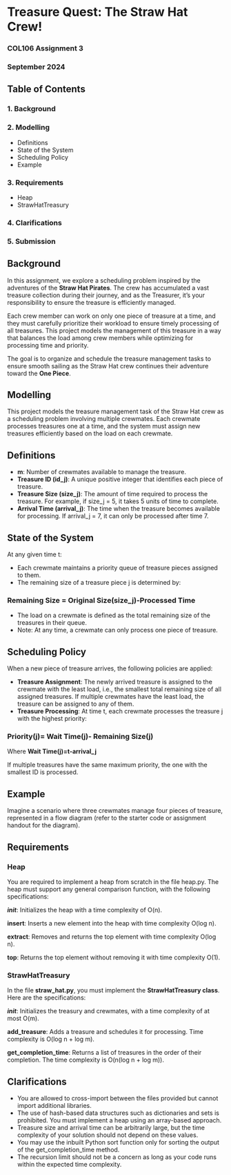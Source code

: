# Treasure Quest: The Straw Hat Crew!
### COL106 Assignment 3
### September 2024

## Table of Contents
### 1. Background
### 2. Modelling
* Definitions
* State of the System
* Scheduling Policy
* Example
### 3. Requirements
* Heap
* StrawHatTreasury
### 4. Clarifications
### 5. Submission
## Background
In this assignment, we explore a scheduling problem inspired by the adventures of the **Straw Hat Pirates**. The crew has accumulated a vast treasure collection during their journey, and as the Treasurer, it’s your responsibility to ensure the treasure is efficiently managed.

Each crew member can work on only one piece of treasure at a time, and they must carefully prioritize their workload to ensure timely processing of all treasures. This project models the management of this treasure in a way that balances the load among crew members while optimizing for processing time and priority.

The goal is to organize and schedule the treasure management tasks to ensure smooth sailing as the Straw Hat crew continues their adventure toward the **One Piece**.

## Modelling
This project models the treasure management task of the Straw Hat crew as a scheduling problem involving multiple crewmates. Each crewmate processes treasures one at a time, and the system must assign new treasures efficiently based on the load on each crewmate.

## Definitions
* **m**: Number of crewmates available to manage the treasure.
* **Treasure ID (id_j)**: A unique positive integer that identifies each piece of treasure.
* **Treasure Size (size_j)**: The amount of time required to process the treasure. For example, if size_j = 5, it takes 5 units of time to complete.
* **Arrival Time (arrival_j)**: The time when the treasure becomes available for processing. If arrival_j = 7, it can only be processed after time 7.
## State of the System
At any given time t:

* Each crewmate maintains a priority queue of treasure pieces assigned to them.
* The remaining size of a treasure piece j is determined by:
### Remaining Size = Original Size(size_j)-Processed Time


* The load on a crewmate is defined as the total remaining size of the treasures in their queue.
* Note: At any time, a crewmate can only process one piece of treasure.
## Scheduling Policy
When a new piece of treasure arrives, the following policies are applied:

* **Treasure Assignment**: The newly arrived treasure is assigned to the crewmate with the least load, i.e., the smallest total remaining size of all assigned treasures. If multiple crewmates have the least load, the treasure can be assigned to any of them.
* **Treasure Processing**: At time t, each crewmate processes the treasure j with the highest priority:
### Priority(j)= Wait Time(j)- Remaining Size(j)
Where **Wait Time(j)=t-arrival_j**
​
 
If multiple treasures have the same maximum priority, the one with the smallest ID is processed.
## Example
Imagine a scenario where three crewmates manage four pieces of treasure, represented in a flow diagram (refer to the starter code or assignment handout for the diagram).

## Requirements
### Heap
You are required to implement a heap from scratch in the file heap.py. The heap must support any general comparison function, with the following specifications:

**_init_**: Initializes the heap with a time complexity of O(n).

**insert**: Inserts a new element into the heap with time complexity O(log n).

**extract**: Removes and returns the top element with time complexity O(log n).

**top**: Returns the top element without removing it with time complexity O(1).

### StrawHatTreasury
In the file **straw_hat.py**, you must implement the **StrawHatTreasury class**. Here are the specifications:

**_init_**: Initializes the treasury and crewmates, with a time complexity of at most O(m).

**add_treasure**: Adds a treasure and schedules it for processing. Time complexity is O(log n + log m).

**get_completion_time**: Returns a list of treasures in the order of their completion. The time complexity is O(n(log n + log m)).

## Clarifications
* You are allowed to cross-import between the files provided but cannot import additional libraries.
* The use of hash-based data structures such as dictionaries and sets is prohibited. You must implement a heap using an array-based approach.
* Treasure size and arrival time can be arbitrarily large, but the time complexity of your solution should not depend on these values.
* You may use the inbuilt Python sort function only for sorting the output of the get_completion_time method.
* The recursion limit should not be a concern as long as your code runs within the expected time complexity.
